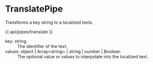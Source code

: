 <!-- ======================================================================
--- Search engine
title:          TranslatePipe
keywords:       TranslatePipe
description:    TranslatePipe.
--- Menu system
order:          10
text:           TranslatePipe
hidden:         false
umbel:          false
--- Page properties
id:             
document:       
layout:         layout-2-left
$-left:         #side-menu
searchable:     true
--- Side menu
side-menu-root:     /api
side-menu-header:   API
side-menu-top:      
side-menu-depth:    2
======================================================================= -->

# TranslatePipe

Transforms a key string to a localized texts.

{{ api/pipes/translate }}

<dl>
  <dt>key: string</dt>
  <dd>The identifier of the text.</dd>
  <dt>values: object | Array&lt;string> | string | number | Boolean</dt>
  <dd>The optional value or values to interpolate into the localized text.</dd>
</dl>
